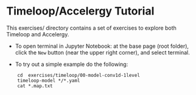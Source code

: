 Timeloop/Accelergy Tutorial
===========================

This exercises/ directory contains a set of exercises to explore both Timeloop and Accelergy.

- To open terminal in Jupyter Notebook: at the base page (root folder), click the `New` button (near the upper right corner), and select terminal.

- To try out a simple example do the following:

```
    cd  exercises/timeloop/00-model-conv1d-1level
    timeloop-model */*.yaml
    cat *.map.txt
```
